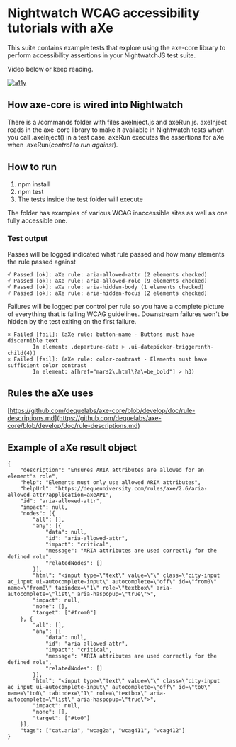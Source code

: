 # Nightwatch WCAG accessibility tutorials with aXe

This suite contains example tests that explore using the axe-core library to perform accessibility assertions in your NightwatchJS test suite.

Video below or keep reading.

[![a11y](http://img.youtube.com/vi/nSodkqB-838/0.jpg)](http://www.youtube.com/watch?v=nSodkqB-838 "Nightwatch accessibility testing with Axe")

## How axe-core is wired into Nightwatch

There is a /commands folder with files axeInject.js and axeRun.js. axeInject reads in the axe-core library to make it available in Nightwatch tests when you call .axeInject() in a test case. axeRun executes the assertions for aXe when .axeRun(*control to run against*).

## How to run

1. npm install
2. npm test
3. The tests inside the test folder will execute

The folder has examples of various WCAG inaccessible sites as well as one fully accessible one.

### Test output

Passes will be logged indicated what rule passed and how many elements the rule passed against

```
√ Passed [ok]: aXe rule: aria-allowed-attr (2 elements checked)
√ Passed [ok]: aXe rule: aria-allowed-role (9 elements checked)
√ Passed [ok]: aXe rule: aria-hidden-body (1 elements checked)
√ Passed [ok]: aXe rule: aria-hidden-focus (2 elements checked)
```

Failures will be logged per control per rule so you have a complete picture of everything that is failing WCAG guidelines. Downstream failures won't be hidden by the test exiting on the first failure.

```
× Failed [fail]: (aXe rule: button-name - Buttons must have discernible text
        In element: .departure-date > .ui-datepicker-trigger:nth-child(4))
× Failed [fail]: (aXe rule: color-contrast - Elements must have sufficient color contrast
        In element: a[href="mars2\.html\?a\=be_bold"] > h3)
```

## Rules the aXe uses

[https://github.com/dequelabs/axe-core/blob/develop/doc/rule-descriptions.md](https://github.com/dequelabs/axe-core/blob/develop/doc/rule-descriptions.md)

## Example of aXe result object

```
{
    "description": "Ensures ARIA attributes are allowed for an element's role",
    "help": "Elements must only use allowed ARIA attributes",
    "helpUrl": "https://dequeuniversity.com/rules/axe/2.6/aria-allowed-attr?application=axeAPI",
    "id": "aria-allowed-attr",
    "impact": null,
    "nodes": [{
        "all": [],
        "any": [{
            "data": null,
            "id": "aria-allowed-attr",
            "impact": "critical",
            "message": "ARIA attributes are used correctly for the defined role",
            "relatedNodes": []
        }],
        "html": "<input type=\"text\" value=\"\" class=\"city-input ac_input ui-autocomplete-input\" autocomplete=\"off\" id=\"from0\" name=\"from0\" tabindex=\"1\" role=\"textbox\" aria-autocomplete=\"list\" aria-haspopup=\"true\">",
        "impact": null,
        "none": [],
        "target": ["#from0"]
    }, {
        "all": [],
        "any": [{
            "data": null,
            "id": "aria-allowed-attr",
            "impact": "critical",
            "message": "ARIA attributes are used correctly for the defined role",
            "relatedNodes": []
        }],
        "html": "<input type=\"text\" value=\"\" class=\"city-input ac_input ui-autocomplete-input\" autocomplete=\"off\" id=\"to0\" name=\"to0\" tabindex=\"1\" role=\"textbox\" aria-autocomplete=\"list\" aria-haspopup=\"true\">",
        "impact": null,
        "none": [],
        "target": ["#to0"]
    }],
    "tags": ["cat.aria", "wcag2a", "wcag411", "wcag412"]
}
```
